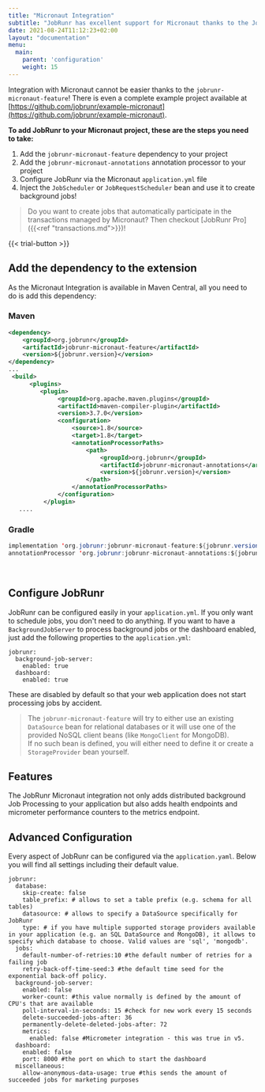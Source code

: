 ```yaml
---
title: "Micronaut Integration"
subtitle: "JobRunr has excellent support for Micronaut thanks to the JobRunr Micronaut Integration"
date: 2021-08-24T11:12:23+02:00
layout: "documentation"
menu: 
  main: 
    parent: 'configuration'
    weight: 15
---
```

Integration with Micronaut cannot be easier thanks to the `jobrunr-micronaut-feature`! There is even a complete example project available at [https://github.com/jobrunr/example-micronaut](https://github.com/jobrunr/example-micronaut).

__To add JobRunr to your Micronaut project, these are the steps you need to take:__

1. Add the `jobrunr-micronaut-feature` dependency to your project
2. Add the `jobrunr-micronaut-annotations` annotation processor to your project
3. Configure JobRunr via the Micronaut `application.yml` file
4. Inject the `JobScheduler` or `JobRequestScheduler` bean and use it to create background jobs!

> Do you want to create jobs that automatically participate in the transactions managed by Micronaut? Then checkout [JobRunr Pro]({{<ref "transactions.md">}})!

{{< trial-button >}}

## Add the dependency to the extension
As the Micronaut Integration is available in Maven Central, all you need to do is add this dependency:
### Maven
```xml
<dependency> 
    <groupId>org.jobrunr</groupId> 
    <artifactId>jobrunr-micronaut-feature</artifactId> 
    <version>${jobrunr.version}</version> 
</dependency>
...
 <build>
      <plugins>
         <plugin>
              <groupId>org.apache.maven.plugins</groupId>
              <artifactId>maven-compiler-plugin</artifactId>
              <version>3.7.0</version>
              <configuration>
                  <source>1.8</source>
                  <target>1.8</target>                  
                  <annotationProcessorPaths>
                      <path>
                          <groupId>org.jobrunr</groupId>
                          <artifactId>jobrunr-micronaut-annotations</artifactId>
                          <version>${jobrunr.version}</version>
                      </path>        
                  </annotationProcessorPaths>
              </configuration>
          </plugin>
   ....
```

### Gradle
```java
implementation 'org.jobrunr:jobrunr-micronaut-feature:${jobrunr.version}'
annotationProcessor 'org.jobrunr:jobrunr-micronaut-annotations:${jobrunr.version}'
```
<br/>

## Configure JobRunr
JobRunr can be configured easily in your `application.yml`. If you only want to schedule jobs, you don't need to do anything. If you want to have a `BackgroundJobServer` to process background jobs or the dashboard enabled, just add the following properties to the `application.yml`:

```
jobrunr:
  background-job-server:
    enabled: true
  dashboard:
    enabled: true

```

These are disabled by default so that your web application does not start processing jobs by accident.


> The `jobrunr-micronaut-feature` will try to either use an existing `DataSource` bean for relational databases or it will use one of the provided NoSQL client beans (like `MongoClient` for MongoDB).<br/>
> If no such bean is defined, you will either need to define it or create a `StorageProvider` bean yourself.

## Features
The JobRunr Micronaut integration not only adds distributed background Job Processing to your application but also adds health endpoints and micrometer performance counters to the metrics endpoint.

## Advanced Configuration
Every aspect of JobRunr can be configured via the `application.yaml`. Below you will find all settings including their default value.

```
jobrunr:
  database:
    skip-create: false
    table_prefix: # allows to set a table prefix (e.g. schema for all tables)
    datasource: # allows to specify a DataSource specifically for JobRunr
    type: # if you have multiple supported storage providers available in your application (e.g. an SQL DataSource and MongoDB), it allows to specify which database to choose. Valid values are 'sql', 'mongodb'.
  jobs:
    default-number-of-retries:10 #the default number of retries for a failing job
    retry-back-off-time-seed:3 #the default time seed for the exponential back-off policy.
  background-job-server:
    enabled: false
    worker-count: #this value normally is defined by the amount of CPU's that are available
    poll-interval-in-seconds: 15 #check for new work every 15 seconds
    delete-succeeded-jobs-after: 36
    permanently-delete-deleted-jobs-after: 72
    metrics:
      enabled: false #Micrometer integration - this was true in v5.
  dashboard:
    enabled: false
    port: 8000 #the port on which to start the dashboard
  miscellaneous:
    allow-anonymous-data-usage: true #this sends the amount of succeeded jobs for marketing purposes
```
